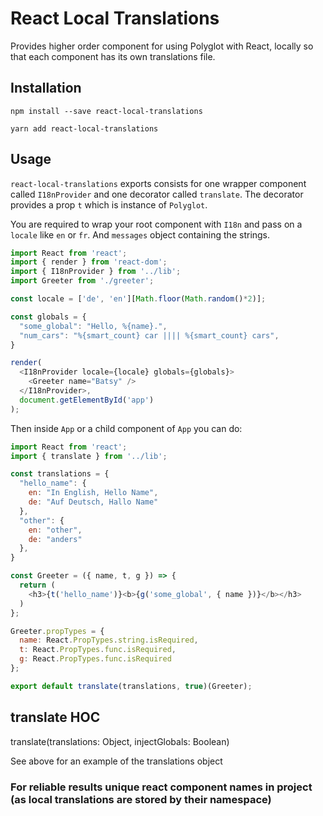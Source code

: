 # React Local Translations
Provides higher order component for using Polyglot with React, locally so that each component has its own translations file.

## Installation

```
npm install --save react-local-translations
```

```
yarn add react-local-translations
```

## Usage

`react-local-translations` exports consists for one wrapper component called `I18nProvider` and one decorator called
`translate`. The decorator provides a prop `t` which is instance of `Polyglot`.

You are required to wrap your root component with `I18n` and pass on a `locale` like `en` or `fr`.
And `messages` object containing the strings.

```js
import React from 'react';
import { render } from 'react-dom';
import { I18nProvider } from '../lib';
import Greeter from './greeter';

const locale = ['de', 'en'][Math.floor(Math.random()*2)];

const globals = {
  "some_global": "Hello, %{name}.",
  "num_cars": "%{smart_count} car |||| %{smart_count} cars",
}

render(
  <I18nProvider locale={locale} globals={globals}>
    <Greeter name="Batsy" />
  </I18nProvider>,
  document.getElementById('app')
);

```

Then inside `App` or a child component of `App` you can do:

```js
import React from 'react';
import { translate } from '../lib';

const translations = {
  "hello_name": {
    en: "In English, Hello Name",
    de: "Auf Deutsch, Hallo Name"
  },
  "other": {
    en: "other",
    de: "anders"
  },
}

const Greeter = ({ name, t, g }) => {
  return (
    <h3>{t('hello_name')}<b>{g('some_global', { name })}</b></h3>
  )
};

Greeter.propTypes = {
  name: React.PropTypes.string.isRequired,
  t: React.PropTypes.func.isRequired,
  g: React.PropTypes.func.isRequired
};

export default translate(translations, true)(Greeter);

```

## translate HOC

translate(translations: Object, injectGlobals: Boolean)

See above for an example of the translations object

### For reliable results unique react component names in project (as local translations are stored by their namespace)
